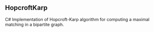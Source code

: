## HopcroftKarp

C# Implementation of Hopcroft-Karp algorithm for computing a maximal matching in a bipartite graph.